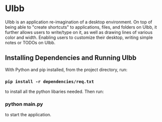 # UIbb

UIbb is an application re-imagination of a desktop environment. On top of being able to "create shortcuts" to applications, files, and folders on UIbb, it further allows users to write/type on it, as well as drawing lines of various color and width. Enabling users to customize their desktop, writing simple notes or TODOs on UIbb. 

## Installing Dependencies and Running UIbb

With Python and pip installed, from the project directory, run: 

### `pip install -r dependencies/req.txt`

to install all the python libaries needed. Then run:

### python main.py

to start the application.
